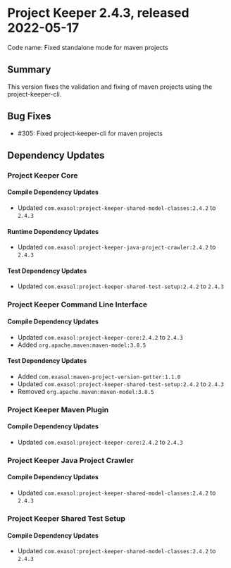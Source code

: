 # Project Keeper 2.4.3, released 2022-05-17

Code name: Fixed standalone mode for maven projects

## Summary

This version fixes the validation and fixing of maven projects using the project-keeper-cli.

## Bug Fixes

* #305: Fixed project-keeper-cli for maven projects

## Dependency Updates

### Project Keeper Core

#### Compile Dependency Updates

* Updated `com.exasol:project-keeper-shared-model-classes:2.4.2` to `2.4.3`

#### Runtime Dependency Updates

* Updated `com.exasol:project-keeper-java-project-crawler:2.4.2` to `2.4.3`

#### Test Dependency Updates

* Updated `com.exasol:project-keeper-shared-test-setup:2.4.2` to `2.4.3`

### Project Keeper Command Line Interface

#### Compile Dependency Updates

* Updated `com.exasol:project-keeper-core:2.4.2` to `2.4.3`
* Added `org.apache.maven:maven-model:3.8.5`

#### Test Dependency Updates

* Added `com.exasol:maven-project-version-getter:1.1.0`
* Updated `com.exasol:project-keeper-shared-test-setup:2.4.2` to `2.4.3`
* Removed `org.apache.maven:maven-model:3.8.5`

### Project Keeper Maven Plugin

#### Compile Dependency Updates

* Updated `com.exasol:project-keeper-core:2.4.2` to `2.4.3`

### Project Keeper Java Project Crawler

#### Compile Dependency Updates

* Updated `com.exasol:project-keeper-shared-model-classes:2.4.2` to `2.4.3`

### Project Keeper Shared Test Setup

#### Compile Dependency Updates

* Updated `com.exasol:project-keeper-shared-model-classes:2.4.2` to `2.4.3`

